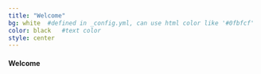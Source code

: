 ```yaml
---
title: "Welcome"
bg: white  #defined in _config.yml, can use html color like '#0fbfcf'
color: black   #text color
style: center
---
```


#### Welcome